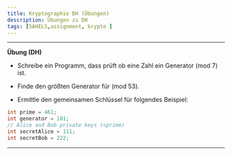 ```yaml
---
title: Kryptographie DH (Übungen)
description: Übungen zu DH
tags: [5AHELS,assignment, krypto ]
---
```


---

**Übung (DH)**

- Schreibe ein Programm, dass prüft ob eine Zahl ein Generator (mod 7) ist.

- Finde den größten Generator für (mod 53).

- Ermittle den gemeinsamen Schlüssel für folgendes Beispiel:

```java
int prime = 461;
int generator = 101;
// Alice and Bob private keys (<prime)
int secretAlice = 111;
int secretBob = 222;
```

---

